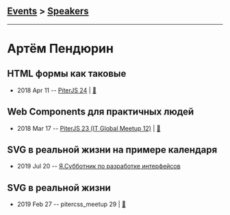 ## [Events](../README.md) > [Speakers](../speakers.md)
---

# Артём Пендюрин

## HTML формы как таковые
- 2018 Apr 11 -- [PiterJS 24](https://www.youtube.com/watch?v=TO5kl_GBQ20)  | [:notebook:](https://github.com/piterjs/piterjs.org/blob/master/events/24/pendurin.pdf)  
## Web Components для практичных людей
- 2018 Mar 17 -- [PiterJS 23 (IT Global Meetup 12)](https://youtu.be/OVQCN_bUkZM)  | [:notebook:](https://github.com/piterjs/piterjs.org/blob/master/events/23/web-components.pdf)  
## SVG в реальной жизни на примере календаря
- 2019 Jul 20 -- [Я.Субботник по разработке интерфейсов](https://events.yandex.ru/lib/talks/7523/)    
## SVG в реальной жизни
- 2019 Feb 27 -- pitercss_meetup 29  | [:notebook:](https://pitercss.ru/29/pres/svg-calendar.pdf)  

